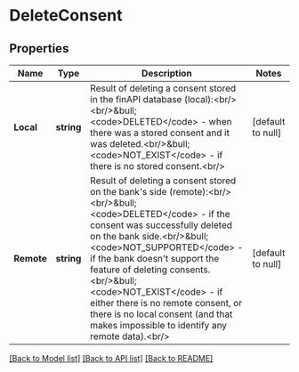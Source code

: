 # DeleteConsent

## Properties
Name | Type | Description | Notes
------------ | ------------- | ------------- | -------------
**Local** | **string** | Result of deleting a consent stored in the finAPI database (local):&lt;br/&gt;&lt;br/&gt;&amp;bull; &lt;code&gt;DELETED&lt;/code&gt; - when there was a stored consent and it was deleted.&lt;br/&gt;&amp;bull; &lt;code&gt;NOT_EXIST&lt;/code&gt; - if there is no stored consent.&lt;br/&gt; | [default to null]
**Remote** | **string** | Result of deleting a consent stored on the bank&#39;s side (remote):&lt;br/&gt;&lt;br/&gt;&amp;bull; &lt;code&gt;DELETED&lt;/code&gt; - if the consent was successfully deleted on the bank side.&lt;br/&gt;&amp;bull; &lt;code&gt;NOT_SUPPORTED&lt;/code&gt; - if the bank doesn&#39;t support the feature of deleting consents.&lt;br/&gt;&amp;bull; &lt;code&gt;NOT_EXIST&lt;/code&gt; - if either there is no remote consent, or there is no local consent (and that makes impossible to identify any remote data).&lt;br/&gt; | [default to null]

[[Back to Model list]](../README.md#documentation-for-models) [[Back to API list]](../README.md#documentation-for-api-endpoints) [[Back to README]](../README.md)


